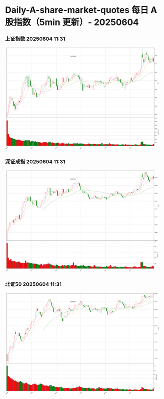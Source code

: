 
# Daily-A-share-market-quotes 每日 A 股指数（5min 更新）- 20250604

### 上证指数 20250604 11:31
![](./fig/2025/6/20250604-sh000001.png)

### 深证成指 20250604 11:31
![](./fig/2025/6/20250604-sz399001.png)

### 北证50 20250604 11:31
![](./fig/2025/6/20250604-bj899050.png)
